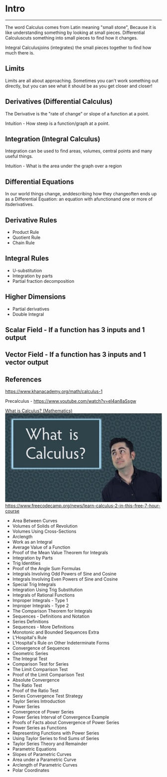 # Intro

---

The word Calculus comes from Latin meaning "small stone", Because it is like understanding something by looking at small pieces.
Differential Calculuscuts something into small pieces to find how it changes.

Integral Calculusjoins (integrates) the small pieces together to find how much there is.

## Limits

Limits are all about approaching. Sometimes you can't work something out directly, but you can see what it should be as you get closer and closer!

## Derivatives (Differential Calculus)

The Derivative is the "rate of change" or slope of a function at a point.

Intuition - How steep is a function/graph at a point.

## Integration (Integral Calculus)

Integration can be used to find areas, volumes, central points and many useful things.

Intuition - What is the area under the graph over a region

## Differential Equations

In our world things change, anddescribing how they changeoften ends up as a Differential Equation: an equation with afunctionand one or more of itsderivatives.

## Derivative Rules

- Product Rule
- Quotient Rule
- Chain Rule

## Integral Rules

- U-substitution
- Integration by parts
- Partial fraction decomposition

## Higher Dimensions

- Partial derivatives
- Double Integral

## Scalar Field - If a function has 3 inputs and 1 output

## Vector Field - If a function has 3 inputs and 1 vector output

## References

<https://www.khanacademy.org/math/calculus-1>

Precalculus - <https://www.youtube.com/watch?v=eI4an8aSsgw>

[What is Calculus? (Mathematics)](https://www.youtube.com/watch?v=w3GV9pumczQ)
![image](media/Intro-image1.jpg)
<https://www.freecodecamp.org/news/learn-calculus-2-in-this-free-7-hour-course>

- Area Between Curves
- Volumes of Solids of Revolution
- Volumes Using Cross-Sections
- Arclength
- Work as an Integral
- Average Value of a Function
- Proof of the Mean Value Theorem for Integrals
- Integration by Parts
- Trig Identities
- Proof of the Angle Sum Formulas
- Integrals Involving Odd Powers of Sine and Cosine
- Integrals Involving Even Powers of Sine and Cosine
- Special Trig Integrals
- Integration Using Trig Substitution
- Integrals of Rational Functions
- Improper Integrals - Type 1
- Improper Integrals - Type 2
- The Comparison Theorem for Integrals
- Sequences - Definitions and Notation
- Series Definitions
- Sequences - More Definitions
- Monotonic and Bounded Sequences Extra
- L'Hospital's Rule
- L'Hospital's Rule on Other Indeterminate Forms
- Convergence of Sequences
- Geometric Series
- The Integral Test
- Comparison Test for Series
- The Limit Comparison Test
- Proof of the Limit Comparison Test
- Absolute Convergence
- The Ratio Test
- Proof of the Ratio Test
- Series Convergence Test Strategy
- Taylor Series Introduction
- Power Series
- Convergence of Power Series
- Power Series Interval of Convergence Example
- Proofs of Facts about Convergence of Power Series
- Power Series as Functions
- Representing Functions with Power Series
- Using Taylor Series to find Sums of Series
- Taylor Series Theory and Remainder
- Parametric Equations
- Slopes of Parametric Curves
- Area under a Parametric Curve
- Arclength of Parametric Curves
- Polar Coordinates
